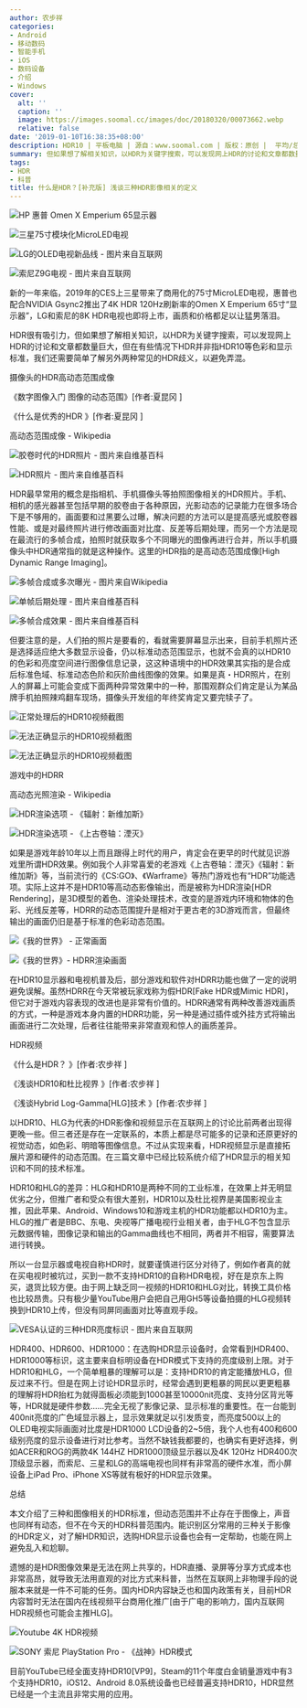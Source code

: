 ```yaml
---
author: 农步祥
categories:
- Android
- 移动数码
- 智能手机
- iOS
- 数码设备
- 介绍
- Windows
cover:
  alt: ''
  caption: ''
  image: https://images.soomal.cc/images/doc/20180320/00073662.webp
  relative: false
date: '2019-01-10T16:38:35+08:00'
description: HDR10 | 平板电脑 | 源自：www.soomal.com | 版权：原创 |  平均/总评分：08.13/309
summary: 但如果想了解相关知识，以HDR为关键字搜索，可以发现网上HDR的讨论和文章都数量巨大，但在有些情况下HDR并非指HDR10等色彩和显示标准，我们还需要简单了解另外两种常见的HDR歧义，以避免弄混。
tags:
- HDR
- 科普
title: 什么是HDR？[补充版] 浅谈三种HDR影像相关的定义
---
```


![HP 惠普 Omen X Emperium 65显示器](https://images.soomal.cc/images/doc/20190110/00079418_01.webp)



![三星75寸模块化MicroLED电视](https://images.soomal.cc/images/doc/20190110/00079419_01.webp)



![LG的OLED电视新品线 - 图片来自互联网](https://images.soomal.cc/images/doc/20190110/00079426_01.webp)



![索尼Z9G电视 - 图片来自互联网](https://images.soomal.cc/images/doc/20190110/00079427_01.webp)



新的一年来临，2019年的CES上三星带来了商用化的75寸MicroLED电视，惠普也配合NVIDIA Gsync2推出了4K HDR 120Hz刷新率的Omen X Emperium 65寸“显示器”，LG和索尼的8K HDR电视也即将上市，画质和价格都足以让猛男落泪。



HDR很有吸引力，但如果想了解相关知识，以HDR为关键字搜索，可以发现网上HDR的讨论和文章都数量巨大，但在有些情况下HDR并非指HDR10等色彩和显示标准，我们还需要简单了解另外两种常见的HDR歧义，以避免弄混。



摄像头的HDR高动态范围成像



《数字图像入门 图像的动态范围》[作者:夏昆冈 ]

《什么是优秀的HDR 》[作者:夏昆冈 ]

高动态范围成像 - Wikipedia



![胶卷时代的HDR照片 - 图片来自维基百科](https://images.soomal.cc/images/doc/20190110/00079430_01.webp)



![HDR照片 - 图片来自维基百科](https://images.soomal.cc/images/doc/20190110/00079431_01.webp)



HDR最早常用的概念是指相机、手机摄像头等拍照图像相关的HDR照片。手机、相机的感光器甚至包括早期的胶卷由于各种原因，光影动态的记录能力在很多场合下是不够用的，画面要和过黑要么过曝，解决问题的方法可以是提高感光或胶卷器性能、或是对最终照片进行修改画面对比度、反差等后期处理，而另一个方法是现在最流行的多帧合成，拍照时就获取多个不同曝光的图像再进行合并，所以手机摄像头中HDR通常指的就是这种操作。这里的HDR指的是高动态范围成像[High Dynamic Range Imaging]。



![多帧合成或多次曝光 - 图片来自Wikipedia](https://images.soomal.cc/images/doc/20190110/00079420.webp)



![单帧后期处理 - 图片来自维基百科](https://images.soomal.cc/images/doc/20190110/00079421_01.webp)



![多帧合成效果 - 图片来自维基百科](https://images.soomal.cc/images/doc/20190110/00079422_01.webp)



但要注意的是，人们拍的照片是要看的，看就需要屏幕显示出来，目前手机照片还是选择适应绝大多数显示设备，仍以标准动态范围显示，也就不会真的以HDR10的色彩和亮度空间进行图像信息记录，这这种语境中的HDR效果其实指的是合成后标准色域、标准动态色阶和灰阶曲线图像的效果。如果是真・HDR照片，在别人的屏幕上可能会变成下面两种异常效果中的一种，那围观群众们肯定是认为某品牌手机拍照辣鸡翻车现场，摄像头开发组的年终奖肯定又要完犊子了。



![正常处理后的HDR10视频截图](https://images.soomal.cc/images/doc/20190110/00079423_01.webp)



![无法正确显示的HDR10视频截图](https://images.soomal.cc/images/doc/20190110/00079424_01.webp)



![无法正确显示的HDR10视频截图](https://images.soomal.cc/images/doc/20190110/00079425_01.webp)



游戏中的HDRR



高动态光照渲染 - Wikipedia



![HDR渲染选项 - 《辐射：新维加斯》](https://images.soomal.cc/images/doc/20190110/00079428_01.webp)



![HDR渲染选项 - 《上古卷轴：湮灭》](https://images.soomal.cc/images/doc/20190110/00079429_01.webp)



如果是游戏年龄10年以上而且跟得上时代的用户，肯定会在更早的时代就见识游戏里所谓HDR效果。例如我个人非常喜爱的老游戏《上古卷轴：湮灭》《辐射：新维加斯》等，当前流行的《CS:GO》、《Warframe》等热门游戏也有“HDR”功能选项。实际上这并不是HDR10等高动态影像输出，而是被称为HDR渲染[HDR Rendering]，是3D模型的着色、渲染处理技术，改变的是游戏内环境和物体的色彩、光线反差等，HDRR的动态范围提升是相对于更古老的3D游戏而言，但最终输出的画面仍旧是基于标准的色彩动态范围。



![《我的世界》 - 正常画面](https://images.soomal.cc/images/doc/20190110/00079433_01.webp)



![《我的世界》- HDRR渲染画面](https://images.soomal.cc/images/doc/20190110/00079434_01.webp)



在HDR10显示器和电视机普及后，部分游戏和软件对HDRR功能也做了一定的说明避免误解。虽然HDRR在今天常被玩家戏称为假HDR[Fake HDR或Mimic HDR]，但它对于游戏内容表现的改进也是非常有价值的。HDRR通常有两种改善游戏画质的方式，一种是游戏本身内置的HDRR功能，另一种是通过插件或外挂方式将输出画面进行二次处理，后者往往能带来非常直观和惊人的画质差异。



HDR视频



《什么是HDR？ 》[作者:农步祥 ]

《浅谈HDR10和杜比视界 》[作者:农步祥 ]

《浅谈Hybrid Log-Gamma[HLG]技术 》[作者:农步祥 ]



以HDR10、HLG为代表的HDR影像和视频显示在互联网上的讨论比前两者出现得更晚一些。但三者还是存在一定联系的，本质上都是尽可能多的记录和还原更好的视觉动态，如色彩、明暗等图像信息。不过从实现来看，HDR视频显示是直接拓展片源和硬件的动态范围。在三篇文章中已经比较系统介绍了HDR显示的相关知识和不同的技术标准。



HDR10和HLG的差异：HLG和HDR10是两种不同的工业标准，在效果上并无明显优劣之分，但推广者和受众有很大差别，HDR10以及杜比视界是美国影视业主推，因此苹果、Android、Windows10和游戏主机的HDR功能都以HDR10为主。HLG的推广者是BBC、东电、央视等广播电视行业相关者，由于HLG不包含显示元数据传输，图像记录和输出的Gamma曲线也不相同，两者并不相容，需要算法进行转换。



所以一台显示器或电视自称HDR时，就要谨慎进行区分对待了，例如作者真的就在买电视时被坑过，买到一款不支持HDR10的自称HDR电视，好在是京东上购买，退货比较方便。由于网上缺乏同一视频的HDR10和HLG对比，转换工具价格也比较昂贵。只有极少量YouTube用户会把自己用GH5等设备拍摄的HLG视频转换到HDR10上传，但没有同屏同画面对比等直观手段。



![VESA认证的三种HDR亮度标识 - 图片来自互联网](https://images.soomal.cc/images/doc/20190110/00079435.webp)



HDR400、HDR600、HDR1000：在选购HDR显示设备时，会常看到HDR400、HDR1000等标识，这主要来自标明设备在HDR模式下支持的亮度级别上限。对于HDR10和HLG，一个简单粗暴的理解可以是：支持HDR10的肯定能播放HLG，但反过来不行。但是在网上讨论HDR显示时，经常会遇到更粗暴的网民以更更粗暴的理解将HDR抬杠为就得面板必须能到1000甚至10000nit亮度、支持分区背光等等，HDR就是硬件参数……完全无视了影像记录、显示标准的重要性。在一台能到400nit亮度的广色域显示器上，显示效果就足以引发质变，而亮度500以上的OLED电视实际画面对比度是HDR1000 LCD设备的2~5倍，我个人也有400和600级别亮度的显示设备进行对比参考。当然不缺钱我都要的，也确实有更好选择，例如ACER和ROG的两款4K 144HZ HDR1000顶级显示器以及4K 120Hz HDR400次顶级显示器，而索尼、三星和LG的高端电视也同样有非常高的硬件水准，而小屏设备上iPad Pro、iPhone XS等就有极好的HDR显示效果。



总结



本文介绍了三种和图像相关的HDR标准，但动态范围并不止存在于图像上，声音也同样有动态，但不在今天的HDR科普范围内。能识别区分常用的三种关于影像的HDR定义，对了解HDR知识，选购HDR显示设备也会有一定帮助，也能在网上避免乱入和尬聊。



遗憾的是HDR图像效果是无法在网上共享的，HDR直播、录屏等分享方式成本也非常高昂，就导致无法用直观的对比方式来科普，当然在互联网上非物理手段的说服本来就是一件不可能的任务。国内HDR内容缺乏也和国内政策有关，目前HDR内容暂时无法在国内在线视频平台商用化推广[由于广电的影响力，国内互联网HDR视频也可能会主推HLG]。



![Youtube 4K HDR视频](https://images.soomal.cc/images/doc/20190110/00079436_01.webp)



![SONY 索尼 PlayStation Pro - 《战神》HDR模式](https://images.soomal.cc/images/doc/20190110/00079437_01.webp)



目前YouTube已经全面支持HDR10[VP9]，Steam的11个年度白金销量游戏中有3个支持HDR10，iOS12、Android 8.0系统设备也已经普遍支持HDR10，HDR显然已经是一个主流且非常实用的应用。